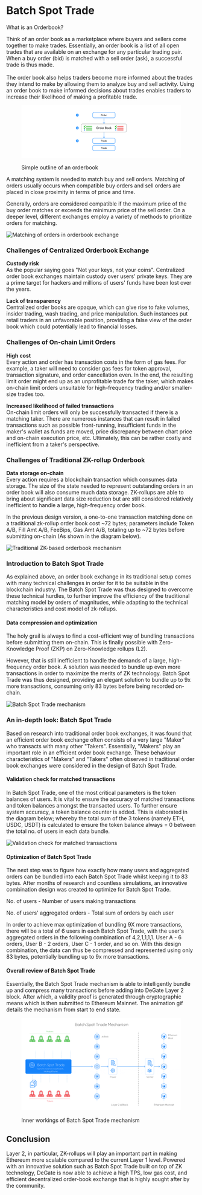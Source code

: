 # Batch Spot Trade

What is an Orderbook?

Think of an order book as a marketplace where buyers and sellers come together to make trades.  Essentially, an order book is a list of all open trades that are available on an exchange for any particular trading pair. When a buy order (bid) is matched with a sell order (ask), a successful trade is thus made. \
\
The order book also helps traders become more informed about the trades they intend to make by allowing them to analyze buy and sell activity. Using an order book to make informed decisions about trades enables traders to increase their likelihood of making a profitable trade.

<figure><img src="../.gitbook/assets/image (7).png" alt=""><figcaption><p>Simple outline of an orderbook </p></figcaption></figure>

A matching system is needed to match buy and sell orders. Matching of orders usually occurs when compatible buy orders and sell orders are placed in close proximity in terms of price and time.

Generally, orders are considered compatible if the maximum price of the buy order matches or exceeds the minimum price of the sell order. On a deeper level, different exchanges employ a variety of methods to prioritize orders for matching.

![Matching of orders in orderbook exchange](https://files.gitbook.com/v0/b/gitbook-x-prod.appspot.com/o/spaces%2FAL2OD1V013zBslKO9O9m%2Fuploads%2FEQid7YFllvbqFtfMjGse%2F2-Best-price-match.png?alt=media\&token=d2944164-8f36-4e7c-9022-18f28e861e49)

### Challenges of Centralized Orderbook Exchange

**Custody risk**\
As the popular saying goes "Not your keys, not your coins". Centralized order book exchanges maintain custody over users' private keys. They are a prime target for hackers and millions of users' funds have been lost over the years.&#x20;

**Lack of transparency** \
Centralized order books are opaque, which can give rise to fake volumes, insider trading, wash trading, and price manipulation. Such instances put retail traders in an unfavorable position, providing a false view of the order book which could potentially lead to financial losses. &#x20;

### Challenges of On-chain Limit Orders

**High cost**\
Every action and order has transaction costs in the form of gas fees. For example, a taker will need to consider gas fees for token approval, transaction signature, and order cancellation even. In the end, the resulting limit order might end up as an unprofitable trade for the taker, which makes on-chain limit orders unsuitable for high-frequency trading and/or smaller-size trades too.&#x20;

**Increased likelihood of failed transactions**\
On-chain limit orders will only be successfully transacted if there is a matching taker. There are numerous instances that can result in failed transactions such as possible front-running, insufficient funds in the maker's wallet as funds are moved, price discrepancy between chart price and on-chain execution price, etc. Ultimately, this can be rather costly and inefficient from a taker's perspective.

### Challenges of Traditional ZK-rollup Orderbook

**Data storage on-chain**\
Every action requires a blockchain transaction which consumes data storage. The size of the state needed to represent outstanding orders in an order book will also consume much data storage. ZK-rollups are able to bring about significant data size reduction but are still considered relatively inefficient to handle a large, high-frequency order book.&#x20;

In the previous design version, a one-to-one transaction matching done on a traditional zk-rollup order book cost \~72 bytes; parameters include Token A/B, Fill Amt A/B, FeeBips, Gas Amt A/B, totaling up to \~72 bytes before submitting on-chain (As shown in the diagram below).&#x20;

![Traditional ZK-based orderbook mechanism](https://files.gitbook.com/v0/b/gitbook-x-prod.appspot.com/o/spaces%2FAL2OD1V013zBslKO9O9m%2Fuploads%2FSZ58LGqn9cFjlVtqDkYf%2F3-Traditional.png?alt=media\&token=3a6fe610-0c42-4e1b-928a-dac04713467b)

### Introduction to Batch Spot Trade  &#x20;

As explained above, an order book exchange in its traditional setup comes with many technical challenges in order for it to be suitable in the blockchain industry. The Batch Spot Trade was thus designed to overcome these technical hurdles, to further improve the efficiency of the traditional matching model by orders of magnitudes, while adapting to the technical characteristics and cost model of zk-rollups.&#x20;

#### Data compression and optimization &#x20;

The holy grail is always to find a cost-efficient way of bundling transactions before submitting them on-chain. This is finally possible with Zero-Knowledge Proof (ZKP) on Zero-Knowledge rollups (L2).&#x20;

However, that is still inefficient to handle the demands of a large, high-frequency order book. A solution was needed to bundle up even more transactions in order to maximize the merits of ZK technology. Batch Spot Trade was thus designed, providing an elegant solution to bundle up to 9x more transactions, consuming only 83 bytes before being recorded on-chain.&#x20;

![Batch Spot Trade mechanism](https://files.gitbook.com/v0/b/gitbook-x-prod.appspot.com/o/spaces%2FAL2OD1V013zBslKO9O9m%2Fuploads%2FZHaB3t0c7EVZlPwo5NHK%2F4-UEGS-technology-v2m.png?alt=media\&token=e5d7901d-dd24-4be3-bac3-47e76ad65718)

### An in-depth look: Batch Spot Trade

Based on research into traditional order book exchanges, it was found that an efficient order book exchange often consists of a very large "Maker" who transacts with many other "Takers". Essentially, "Makers" play an important role in an efficient order book exchange. These behaviour characteristics of "Makers" and "Takers" often observed in traditional order book exchanges were considered in the design of Batch Spot Trade.&#x20;

#### Validation check for matched transactions  &#x20;

In Batch Spot Trade, one of the most critical parameters is the token balances of users. It is vital to ensure the accuracy of matched transactions and token balances amongst the transacted users. To further ensure system accuracy, a token balance counter is added. This is elaborated in the diagram below; whereby the total sum of the 3 tokens (namely ETH, USDC, USDT) is calculated to ensure the token balance always = 0 between the total no. of users in each data bundle.

![Validation check for matched transactions](https://files.gitbook.com/v0/b/gitbook-x-prod.appspot.com/o/spaces%2FAL2OD1V013zBslKO9O9m%2Fuploads%2FHWSEzvTDd4TkR9JOxfQw%2F5-Batch-Spot-Trade-Technology-NoIcons-v7m.png?alt=media\&token=28fca2db-88fe-4062-80f9-0282fcaf90f4)

#### Optimization of Batch Spot Trade

The next step was to figure how exactly how many users and aggregated orders can be bundled into each Batch Spot Trade whilst keeping it to 83 bytes. After months of research and countless simulations, an innovative combination design was created to optimize for Batch Spot Trade.&#x20;

No. of users - Number of users making transactions

No. of users' aggregated orders - Total sum of orders by each user

In order to achieve max optimization of bundling 9X more transactions, there will be a total of 6 users in each Batch Spot Trade, with the user's aggregated orders in the following combination of 4,2,1,1,1,1. User A - 6 orders, User B - 2 orders, User C - 1 order, and so on.  With this design combination, the data can thus be compressed and represented using only 83 bytes, potentially bundling up to 9x more transactions.&#x20;

#### Overall review of Batch Spot Trade

Essentially, the Batch Spot Trade mechanism is able to intelligently bundle up and compress many transactions before adding into DeGate Layer 2 block. After which, a validity proof is generated through cryptographic means which is then submitted to Ethereum Mainnet. The animation gif details the mechanism from start to end state.&#x20;

<figure><img src="../.gitbook/assets/Batch-Spot-Trade-Mechanism-v8m.gif" alt=""><figcaption><p>Inner workings of Batch Spot Trade mechanism</p></figcaption></figure>

## Conclusion

Layer 2, in particular, ZK-rollups will play an important part in making Ethereum more scalable compared to the current Layer 1 level. Powered with an innovative solution such as Batch Spot Trade built on top of ZK technology, DeGate is now able to achieve a high TPS, low gas cost, and efficient decentralized order-book exchange that is highly sought after by the community.&#x20;





